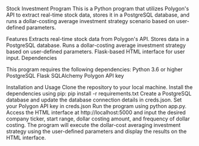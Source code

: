 Stock Investment Program
This is a Python program that utilizes Polygon's API to extract real-time stock data, stores it in a PostgreSQL database, and runs a dollar-costing average investment strategy scenario based on user-defined parameters.

Features
Extracts real-time stock data from Polygon's API.
Stores data in a PostgreSQL database.
Runs a dollar-costing average investment strategy based on user-defined parameters.
Flask-based HTML interface for user input.
Dependencies

This program requires the following dependencies:
Python 3.6 or higher
PostgreSQL
Flask
SQLAlchemy
Polygon API key

Installation and Usage
Clone the repository to your local machine.
Install the dependencies using pip: pip install -r requirements.txt
Create a PostgreSQL database and update the database connection details in creds.json.
Set your Polygon API key in creds.json
Run the program using python app.py.
Access the HTML interface at http://localhost:5000 and input the desired company ticker, start range, dollar costing amount, and frequency of dollar costing.
The program will execute the dollar-cost averaging investment strategy using the user-defined parameters and display the results on the HTML interface.

